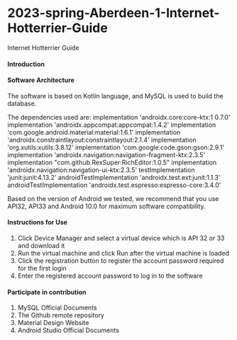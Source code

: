 # 2023-spring-Aberdeen-1-Internet-Hotterrier-Guide
Internet Hotterrier Guide


#### Introduction

#### Software Architecture
The software is based on Kotlin language, and MySQL is used to build the database.

The dependencies used are:
implementation 'androidx.core:core-ktx:1
0.7.0'
implementation 'androidx.appcompat:appcompat:1.4.2'
implementation 'com.google.android.material:material:1.6.1'
implementation 'androidx.constraintlayout:constraintlayout:2.1.4'
implementation 'org.xutils:xutils:3.8.12'
implementation 'com.google.code.gson:gson:2.9.1'
implementation 'androidx.navigation:navigation-fragment-ktx:2.3.5'
implementation "com.github.RexSuper:RichEditor:1.0.5"
implementation 'androidx.navigation:navigation-ui-ktx:2.3.5'
testImplementation 'junit:junit:4.13.2'
androidTestImplementation 'androidx.test.ext:junit:1.1.3'
androidTestImplementation 'androidx.test.espresso:espresso-core:3.4.0'

Based on the version of Android we tested, we recommend that you use API32,
API33 and Android 10.0 for maximum software compatibility.




#### Instructions for Use

1. Click Device Manager and select a virtual device which is API 32 or 33 and download it
2. Run the virtual machine and click Run after the virtual machine is loaded
3. Click the registration button to register the account password required for the first login
4. Enter the registered account password to log in to the software

#### Participate in contribution

1. MySQL Official Documents
2. The Github remote repository
3. Material Design Website
4. Android Studio Official Documents




